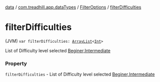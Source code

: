[data](../../index.md) / [com.treadhill.app.dataTypes](../index.md) / [FilterOptions](index.md) / [filterDifficulties](./filter-difficulties.md)

# filterDifficulties

(JVM) `var filterDifficulties: `[`ArrayList`](https://kotlinlang.org/api/latest/jvm/stdlib/kotlin.collections/-array-list/index.html)`<`[`Int`](https://kotlinlang.org/api/latest/jvm/stdlib/kotlin/-int/index.html)`>`

List of Difficulty level selected [Beginer,Intermediate](#)

### Property

`filterDifficulties` - List of Difficulty level selected [Beginer,Intermediate](#)